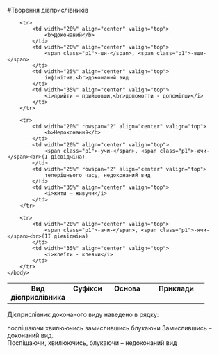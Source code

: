 #Творення дiєприслiвникiв


<table style="width: 90%;" align="center">
    <body>
        <tr>  
            <td width="20%" align="center" valign="top">
                <b>Вид дiєприслiвника</b>
            </td>
            <td width="20%" align="center" valign="top">
                <b>Суфiкси</b>
            </td>  
            <td width="25%" align="center" valign="top">
                <b>Основа</b>
            </td>  
            <td width="35%" align="center" valign="top">
                <b>Приклади</b>
            </td>                    
        </tr>

        <tr>  
            <td width="20%" align="center" valign="top">
                <b>Доконаний</b>
            </td>
            <td width="20%" align="center" valign="top">
                <span class="p1">-ши-</span>, <span class="p1">-вши-</span>
            </td>  
            <td width="25%" align="center" valign="top">
                iнфiнiтив,<br>доконаний вид
            </td>  
            <td width="35%" align="center" valign="top">
                <i>прийти – прийшовши,<br>допомогти - допомiгши</i>
            </td>                    
        </tr>

        <tr>  
            <td width="20%" rowspan="2" align="center" valign="top">
                <b>Недоконаний</b>
            </td>
            <td width="20%" align="center" valign="top">
                <span class="p1">-учи-</span>, <span class="p1">-ючи-</span><br>(I дiєвiдмiна) 
            </td>  
            <td width="25%" rowspan="2" align="center" valign="top">
                теперiшнього часу, недоконаний вид
            </td>  
            <td width="35%" align="center" valign="top">
                <i>жити – живучи</i>
            </td>                    
        </tr>

        <tr>
            <td width="20%" align="center" valign="top">
                <span class="p1">-ачи-</span>, <span class="p1">-ячи-</span><br>(II дiєвiдмiна)
            </td> 
            <td width="35%" align="center" valign="top">
                <i>клеїти - клеячи</i>
            </td>                    
        </tr>
    </body>
</table>

<quiz> 
    <question>
       <p>Дієприслівник доконаного виду наведено в рядку:</p>
           <answer>поспішаючи</answer>
           <answer>хвилюючись</answer>
           <answer correct>замислившись</answer>
           <answer>блукаючи</answer>
      <explanation>
Замислившись – доконаний вид.<br>
Поспішаючи, хвилюючись, блукаючи – недоконаний вид
</explanation>
    </question>
</quiz> 

